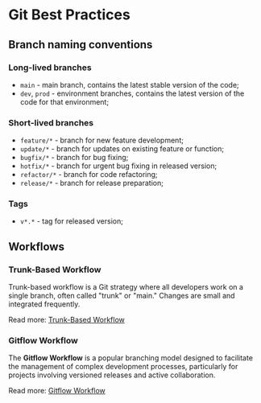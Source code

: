# Git Best Practices

## Branch naming conventions

### Long-lived branches

- `main` - main branch, contains the latest stable version of the code;
- `dev`, `prod` - environment branches, contains the latest version of the code for that environment;

### Short-lived branches

- `feature/*` - branch for new feature development;
- `update/*` - branch for updates on existing feature or function;
- `bugfix/*` - branch for bug fixing;
- `hotfix/*` - branch for urgent bug fixing in released version;
- `refactor/*` - branch for code refactoring;
- `release/*` - branch for release preparation;

### Tags

- `v*.*` - tag for released version;

## Workflows

### Trunk-Based Workflow

Trunk-based workflow is a Git strategy where all developers work on a single branch, 
often called "trunk" or "main." Changes are small and integrated frequently.

Read more: [Trunk-Based Workflow](./git/trunkbased-workflow.md)

### Gitflow Workflow

The **Gitflow Workflow** is a popular branching model designed to facilitate the management of complex development processes,
particularly for projects involving versioned releases and active collaboration.

Read more: [Gitflow Workflow](./git/gitflow-workflow.md)
